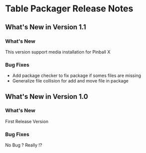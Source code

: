 # Table Packager Release Notes


## What's New in Version 1.1 
### What's New
This version support media installation for Pinball X

### Bug Fixes
* Add package checker to fix package if somes files are missing
* Generalize file collision for add and move file in package

## What's New in Version 1.0

### What's New
First Release Version

### Bug Fixes
No Bug ? Really !?
